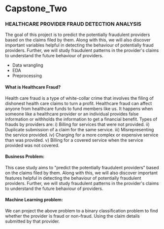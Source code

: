 # Capstone_Two

### HEALTHCARE PROVIDER FRAUD DETECTION ANALYSIS

The goal of this project is to predict the potentially fraudulent providers based on the claims filed by them. Along with this, we will also discover important variables helpful in detecting the behaviour of potentially fraud providers. Further, we will study fraudulent patterns in the provider's claims to understand the future behaviour of providers.
- Data wrangling
- EDA
- Preprocessing

#### What is Healthcare Fraud?

Health care fraud is a type of white-collar crime that involves the filing of dishonest health care claims to turn a profit. Healthcare fraud can affect anyone from healthcare funds to fund members like us. It happens when someone like a healthcare provider or an individual provides false information or withholds the information to get a financial benefit. Types of frauds by providers are: i) Billing for services that were not provided. ii) Duplicate submission of a claim for the same service. iii) Misrepresenting the service provided. iv) Charging for a more complex or expensive service than was provided. v) Billing for a covered service when the service provided was not covered.

#### Business Problem: 

This case study aims to "predict the potentially fraudulent providers" based on the claims filed by them. Along with this, we will also discover important features helpful in detecting the behaviour of potentially fraudulent providers. Further, we will study fraudulent patterns in the provider's claims to understand the future behaviour of providers.

#### Machine Learning problem: 

We can project the above problem to a binary classification problem to find whether the provider is fraud or non-fraud. Using the claim details submitted by that provider.
